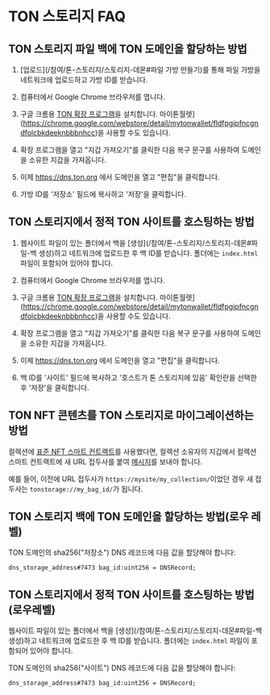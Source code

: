 # TON 스토리지 FAQ

## TON 스토리지 파일 백에 TON 도메인을 할당하는 방법

1. [업로드](/참여/톤-스토리지/스토리지-데몬#파일 가방 만들기)를 통해 파일 가방을 네트워크에 업로드하고 가방 ID를 받습니다.

2. 컴퓨터에서 Google Chrome 브라우저를 엽니다.

3. 구글 크롬용 [TON 확장 프로그램](https://chrome.google.com/webstore/detail/ton-wallet/nphplpgoakhhjchkkhmiggakijnkhfnd)을 설치합니다.
   마이톤월렛](https://chrome.google.com/webstore/detail/mytonwallet/fldfpgipfncgndfolcbkdeeknbbbnhcc)을 사용할 수도 있습니다.

4. 확장 프로그램을 열고 "지갑 가져오기"를 클릭한 다음 복구 문구를 사용하여 도메인을 소유한 지갑을 가져옵니다.

5. 이제 https://dns.ton.org 에서 도메인을 열고 "편집"을 클릭합니다.

6. 가방 ID를 '저장소' 필드에 복사하고 '저장'을 클릭합니다.

## TON 스토리지에서 정적 TON 사이트를 호스팅하는 방법

1. 웹사이트 파일이 있는 폴더에서 백을 [생성](/참여/톤-스토리지/스토리지-데몬#파일-백 생성)하고 네트워크에 업로드한 후 백 ID를 받습니다. 폴더에는 `index.html` 파일이 포함되어 있어야 합니다.

2. 컴퓨터에서 Google Chrome 브라우저를 엽니다.

3. 구글 크롬용 [TON 확장 프로그램](https://chrome.google.com/webstore/detail/ton-wallet/nphplpgoakhhjchkkhmiggakijnkhfnd)을 설치합니다.
   마이톤월렛](https://chrome.google.com/webstore/detail/mytonwallet/fldfpgipfncgndfolcbkdeeknbbbnhcc)을 사용할 수도 있습니다.

4. 확장 프로그램을 열고 "지갑 가져오기"를 클릭한 다음 복구 문구를 사용하여 도메인을 소유한 지갑을 가져옵니다.

5. 이제 https://dns.ton.org 에서 도메인을 열고 "편집"을 클릭합니다.

6. 백 ID를 '사이트' 필드에 복사하고 '호스트가 톤 스토리지에 있음' 확인란을 선택한 후 '저장'을 클릭합니다.

## TON NFT 콘텐츠를 TON 스토리지로 마이그레이션하는 방법

컬렉션에 [표준 NFT 스마트 컨트랙트](https://github.com/ton-blockchain/token-contract/blob/main/nft/nft-collection-editable.fc)를 사용했다면, 컬렉션 소유자의 지갑에서 컬렉션 스마트 컨트랙트에 새 URL 접두사를 붙여 [메시지](https://github.com/ton-blockchain/token-contract/blob/2d411595a4f25fba43997a2e140a203c140c728a/nft/nft-collection-editable.fc#L132)를 보내야 합니다.

예를 들어, 이전에 URL 접두사가 `https://mysite/my_collection/`이었던 경우 새 접두사는 `tonstorage://my_bag_id/`가 됩니다.

## TON 스토리지 백에 TON 도메인을 할당하는 방법(로우 레벨)

TON 도메인의 sha256("저장소") DNS 레코드에 다음 값을 할당해야 합니다:

```
dns_storage_address#7473 bag_id:uint256 = DNSRecord;
```

## TON 스토리지에서 정적 TON 사이트를 호스팅하는 방법(로우레벨)

웹사이트 파일이 있는 폴더에서 백을 [생성](/참여/톤-스토리지/스토리지-데몬#파일-백 생성)하고 네트워크에 업로드한 후 백 ID를 받습니다. 폴더에는 `index.html` 파일이 포함되어 있어야 합니다.

TON 도메인의 sha256("사이트") DNS 레코드에 다음 값을 할당해야 합니다:

```
dns_storage_address#7473 bag_id:uint256 = DNSRecord;
```

